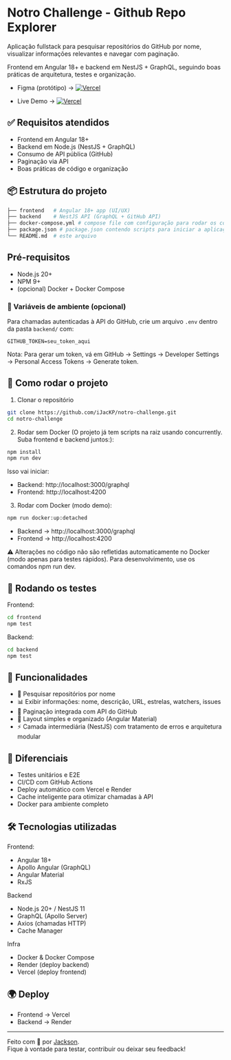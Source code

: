 
# Notro Challenge - Github Repo Explorer

Aplicação fullstack para pesquisar repositórios do GitHub por nome, visualizar informações relevantes e navegar com paginação.

Frontend em Angular 18+ e backend em NestJS + GraphQL, seguindo boas práticas de arquitetura, testes e organização.

- Figma (protótipo) → [![Vercel](https://img.shields.io/badge/Figma-F24E1E?style=for-the-badge&logo=figma&logoColor=white)](https://www.figma.com/design/1LsK99LKdAg8W1why1e4c2/Notro-Challenge?node-id=1-26&t=tpPHtIPZpjNX0I1c-1)

- Live Demo → [![Vercel](https://img.shields.io/badge/Vercel-000000?style=for-the-badge&logo=vercel&logoColor=white)](https://notro-challenge.vercel.app/)



## ✅ Requisitos atendidos

- 	Frontend em Angular 18+
-   Backend em Node.js (NestJS + GraphQL)
-   Consumo de API pública (GitHub)
-   Paginação via API
-   Boas práticas de código e organização


## 📦 Estrutura do projeto

```bash
├── frontend   # Angular 18+ app (UI/UX)
├── backend    # NestJS API (GraphQL + GitHub API)
├── docker-compose.yml # compose file com configuração para rodar os containers da aplicação
├── package.json # package.json contendo scripts para iniciar a aplicação
└── README.md  # este arquivo
```
## Pré-requisitos

- Node.js 20+
- NPM 9+
- (opcional) Docker + Docker Compose


### 🔐 Variáveis de ambiente (opcional)

Para chamadas autenticadas à API do GitHub, crie um arquivo `.env` dentro da pasta `backend/` com:

```env
GITHUB_TOKEN=seu_token_aqui
```

Nota: Para gerar um token, vá em GitHub → Settings → Developer Settings → Personal Access Tokens → Generate token.

## 🚀 Como rodar o projeto

1. Clonar o repositório

```bash
git clone https://github.com/iJacKP/notro-challenge.git
cd notro-challenge
```

2. Rodar sem Docker (O projeto já tem scripts na raiz usando concurrently. Suba frontend e backend juntos:):

```bash
npm install
npm run dev
```

Isso vai iniciar:
- Backend: http://localhost:3000/graphql
- Frontend: http://localhost:4200

3. Rodar com Docker (modo demo):

```bash
npm run docker:up:detached
```

- Backend → http://localhost:3000/graphql
- Frontend → http://localhost:4200

⚠️ Alterações no código não são refletidas automaticamente no Docker (modo apenas para testes rápidos).
Para desenvolvimento, use os comandos npm run dev.


## 🧪 Rodando os testes

Frontend:
```bash
cd frontend
npm test
```

Backend:
```bash
cd backend
npm test
```

## 📖 Funcionalidades
- 🔎 Pesquisar repositórios por nome
- 📊 Exibir informações: nome, descrição, URL, estrelas, watchers, issues
- 📑 Paginação integrada com API do GitHub
- 🎨 Layout simples e organizado (Angular Material)
- ⚡ Camada intermediária (NestJS) com tratamento de erros e arquitetura modular

## 🌟 Diferenciais

- Testes unitários e E2E
- CI/CD com GitHub Actions
- Deploy automático com Vercel e Render
- Cache inteligente para otimizar chamadas à API
- Docker para ambiente completo

##  🛠️ Tecnologias utilizadas

Frontend:
- Angular 18+
- Apollo Angular (GraphQL)
- Angular Material
- RxJS


Backend
- Node.js 20+ / NestJS 11
- GraphQL (Apollo Server)
- Axios (chamadas HTTP)
- Cache Manager

Infra
- Docker & Docker Compose
- Render (deploy backend)
- Vercel (deploy frontend)

## 🌍 Deploy
- Frontend → Vercel
- Backend → Render

---

Feito com 💙 por [Jackson](https://github.com/iJacKP).  
Fique à vontade para testar, contribuir ou deixar seu feedback!